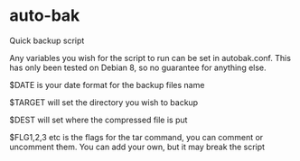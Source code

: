 # auto-bak
Quick backup script

Any variables you wish for the script to run can be set in autobak.conf. This has only been tested on Debian 8, so no guarantee
for anything else.

$DATE is your date format for the backup files name

$TARGET will set the directory you wish to backup

$DEST will set where the compressed file is put

$FLG1,2,3 etc is the flags for the tar command, you can comment or uncomment them. You can add your own, but it may break the script


